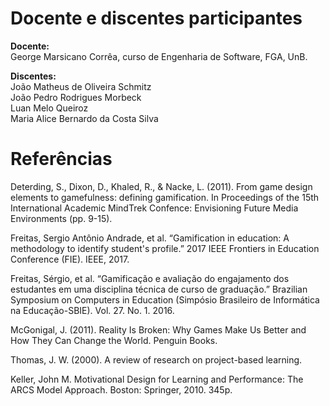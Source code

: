 # Docente e discentes participantes

**Docente:** 
<br> George Marsicano Corrêa, curso de Engenharia de Software, FGA, UnB. 

**Discentes:**
<br> João Matheus de Oliveira Schmitz
<br> João Pedro Rodrigues Morbeck
<br> Luan Melo Queiroz
<br> Maria Alice Bernardo da Costa Silva 

# Referências

Deterding, S., Dixon, D., Khaled, R., & Nacke, L. (2011). From game design elements to gamefulness: defining gamification. In Proceedings of the 15th International Academic MindTrek Confence: Envisioning Future Media Environments (pp. 9-15).

Freitas, Sergio Antônio Andrade, et al. “Gamification in education: A methodology to identify student's profile.” 2017 IEEE Frontiers in Education Conference (FIE). IEEE, 2017.

Freitas, Sérgio, et al. “Gamificação e avaliação do engajamento dos estudantes em uma disciplina técnica de curso de graduação.” Brazilian Symposium on Computers in Education (Simpósio Brasileiro de Informática na Educação-SBIE). Vol. 27. No. 1. 2016.

McGonigal, J. (2011). Reality Is Broken: Why Games Make Us Better and How They Can Change the World. Penguin Books.

Thomas, J. W. (2000). A review of research on project-based learning.

Keller, John M. Motivational Design for Learning and Performance: The ARCS Model Approach. Boston: Springer, 2010. 345p. 